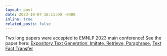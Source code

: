 ```yaml
---
layout: post
date: 2023-10-07 16:11:00 -0400
inline: true
related_posts: false
---
```


Two long papers were accepted to EMNLP 2023 main conference! See the paper here: [Expository Text Generation: Imitate, Retrieve, Paraphrase](https://arxiv.org/pdf/2305.03276.pdf), [Text Fact Transfer](https://arxiv.org/pdf/2310.14486.pdf)
